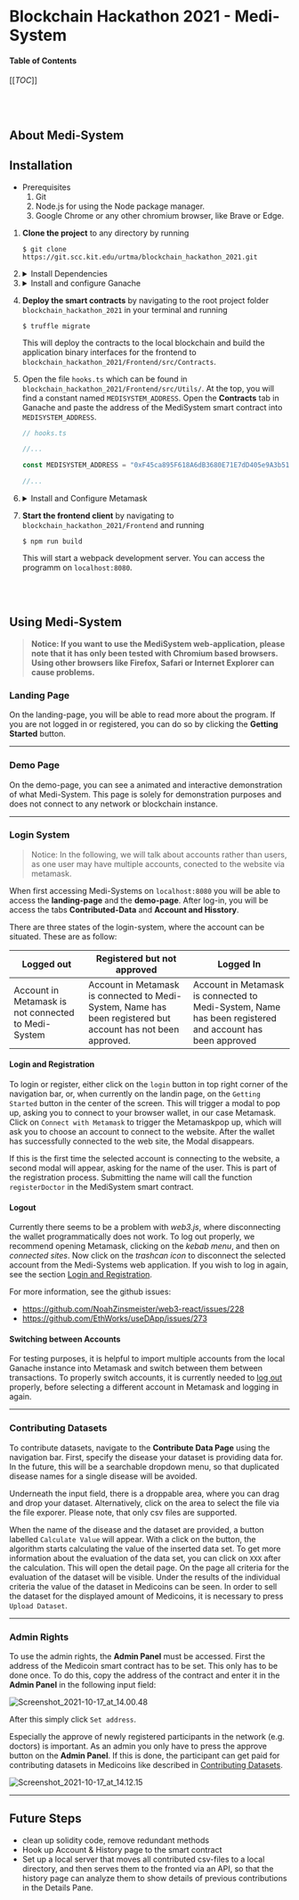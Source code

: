 # Blockchain Hackathon 2021 - Medi-System


#### Table of Contents
[[_TOC_]]


<br></br>

## About Medi-System

## Installation

- Prerequisites
    1. Git
    2. Node.js for using the Node package manager.
    3. Google Chrome or any other chromium browser, like Brave or Edge.

1. **Clone the project** to any directory by running 
    ```
    $ git clone https://git.scc.kit.edu/urtma/blockchain_hackathon_2021.git
    ```

2. <details><summary>Install Dependencies</summary>

    1. In your terminal, navigate to the root direcotry of the project `blockchain_hackathon_2021` and run
        ```
        $ npm i
        ```
        to install the dependencies.

    2. In your terminal, navigate to the directory `blockchain_hackathon_2021/Frontend` and run
        ```
        $ npm i
        ```
        to install all frontend dependencies.
    </details>

3. <details><summary>Install and configure Ganache</summary>

    1. Install ganache from https://www.trufflesuite.com/ganache and create an Ethereum workspace. Using the **QUICKSTART** option will also work. Ganache provides a local ethereum blockchain, where we can deploy our smart-contracts for testing and demonstration purposes.

    2. In your workspace, click on the settings icon in the upper right corner and add the `truffle-config.js` file of the project to the **TRUFFLE PROJECTS** list.
    
    3. Click **SAVE AND RESTART** in the upper right corner to save the changes and restart the ganache instance. 
    </details>

4. **Deploy the smart contracts** by navigating to the root project folder `blockchain_hackathon_2021` in your terminal and running
    ```
    $ truffle migrate
    ```
    This will deploy the contracts to the local blockchain and build the application binary interfaces for the frontend to `blockchain_hackathon_2021/Frontend/src/Contracts`.

5. Open the file `hooks.ts` which can be found in `blockchain_hackathon_2021/Frontend/src/Utils/`. At the top, you will find a constant named `MEDISYSTEM_ADDRESS`. Open the **Contracts** tab in Ganache and paste the address of the MediSystem smart contract into `MEDISYSTEM_ADDRESS`.
    ```typescript
    // hooks.ts

    //...

    const MEDISYSTEM_ADDRESS = "0xF45ca895F618A6dB3680E71E7dD405e9A3b517F0";

    //...
    ```

6. <details><summary>Install and Configure Metamask</summary>

    1. Install the Metamask browser extension from https://metamask.io/ and register/login.

    2. Under Settings, add a new Network. Input http://127.0.0.1:7545 as URL and 1337 as ChainId.
</details>

7. **Start the frontend client** by navigating to `blockchain_hackathon_2021/Frontend` and running
    ```
    $ npm run build
    ```

    This will start a webpack development server. You can access the programm on `localhost:8080`.

<br></br>

## Using Medi-System

>**Notice: If you want to use the MediSystem web-application, please note that it has only been tested with Chromium based browsers. Using other browsers like Firefox, Safari or Internet Explorer can cause problems.**

### Landing Page
On the landing-page, you will be able to read more about the program. If you are not logged in or registered, you can do so by clicking the **Getting Started** button.

___

### Demo Page
On the demo-page, you can see a animated and interactive demonstration of what Medi-System. This page is solely for demonstration purposes and does not connect to any network or blockchain instance.

___

### Login System

>Notice: In the following, we will talk about accounts rather than users, as one user may have multiple accounts, conected to the website via metamask.

When first accessing Medi-Systems on `localhost:8080` you will be able to access the **landing-page** and the **demo-page**. After log-in, you will be access the tabs **Contributed-Data** and **Account and Hisstory**.

There are three states of the login-system, where the account can be situated. These are as follow:

| Logged out | Registered but not approved | Logged In |
| ---      | ---      | ---      |
| Account in Metamask is not connected to Medi-System | Account in Metamask is connected to Medi-System, Name has been registered but account has not been approved. | Account in Metamask is connected to Medi-System, Name has been registered and account has been approved |

#### Login and Registration
To login or register, either click on the `login` button in top right corner of the navigation bar, or, when currently on the landin page, on the `Getting Started` button in the center of the screen. This will trigger a modal to pop up, asking you to connect to your browser wallet, in our case Metamask. Click on `Connect with Metamask` to trigger the Metamaskpop up, which will ask you to choose an account to connect to the website. After the wallet has successfully connected to the web site, the Modal disappears.

If this is the first time the selected account is connecting to the website, a second modal will appear, asking for the name of the user. This is part of the registration process. Submitting the name will call the function `registerDoctor` in the MediSystem smart contract. 

#### Logout
Currently there seems to be a problem with _web3.js_, where disconnecting the wallet programmatically does not work. To log out properly, we recommend opening Metamask, clicking on the _kebab menu_, and then on _connected sites_. Now click on the _trashcan icon_ to disconnect the selected account from the Medi-Systems web application. If you wish to log in again, see the section [Login and Registration](#login-and-registration).

For more information, see the github issues:
- https://github.com/NoahZinsmeister/web3-react/issues/228
- https://github.com/EthWorks/useDApp/issues/273

#### Switching between Accounts
For testing purposes, it is helpful to import multiple accounts from the local Ganache instance into Metamask and switch between them between transactions. To properly switch accounts, it is currently needed to [log out](#logout) properly, before selecting a different account in Metamask and logging in again.

___

### Contributing Datasets

To contribute datasets, navigate to the **Contribute Data Page** using the navigation bar.
First, specify the disease your dataset is providing data for. In the future, this will be a searchable dropdown menu, so that duplicated disease names for a single disease will be avoided.

Underneath the input field, there is a droppable area, where you can drag and drop your dataset. Alternatively, click on the area to select the file via the file exporer. Please note, that only csv files are supported.

When the name of the disease and the dataset are provided, a button labelled `Calculate Value` will appear. With a click on the button, the algorithm starts calculating the value of the inserted data set. To get more information about the evaluation of the data set, you can click on `XXX` after the calculation. This will open the detail page. On the page all criteria for the evaluation of the dataset will be visible. Under the results of the individual criteria the value of the dataset in Medicoins can be seen. In order to sell the dataset for the displayed amount of Medicoins, it is necessary to press `Upload Dataset`.

___ 

### Admin Rights

To use the admin rights, the **Admin Panel** must be accessed. First the address of the Medicoin smart contract has to be set. This only has to be done once. To do this, copy the address of the contract and enter it in the **Admin Panel** in the following input field: 

![Screenshot_2021-10-17_at_14.00.48](/uploads/3e8fdd55211ffd34432aba79fa02e42c/Screenshot_2021-10-17_at_14.00.48.png)

After this simply click `Set address`.

Especially the approve of newly registered participants in the network (e.g. doctors) is important. As an admin you only have to press the approve button on the **Admin Panel**. If this is done, the participant can get paid for contributing datasets in Medicoins like described in [Contributing Datasets](#login-and-registration).

![Screenshot_2021-10-17_at_14.12.15](/uploads/7cf170fad80203fd92da7d027c96c81d/Screenshot_2021-10-17_at_14.12.15.png)

___ 

## Future Steps

- clean up solidity code, remove redundant methods
- Hook up Account & History page to the smart contract
- Set up a local server that moves all contributed csv-files to a local directory, and then serves them to the fronted via an API, so that the history page can analyze them to show details of previous contributions in the Details Pane.
